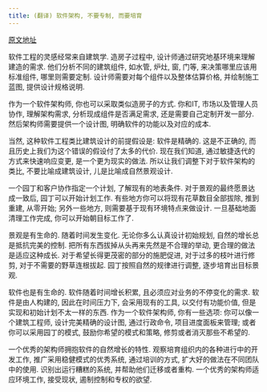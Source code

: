 ```yaml
---
title: (翻译) 软件架构, 不要专制, 而要培育
---
```


[原文地址](https://sookocheff.com/post/architecture/curate-dont-dictate/)

软件工程的灵感经常来自建筑学.
造房子过程中, 设计师通过研究地基环境来理解建造的需求.
他们分析不同的建筑组件, 如水管, 炉灶, 窗, 门等, 来决策哪里应该用标准组件, 哪里则需要定制.
设计师需要对每个组件以及整体估算价格, 并绘制施工蓝图, 提供设计规格说明.

作为一个软件架构师, 你也可以采取类似造房子的方式.
你和IT, 市场以及管理人员协作, 理解架构需求,
分析现成组件是否满足需求, 还是需要自己定制开发一部分.
然后架构师需要提供一个设计图, 明确软件的功能以及对应的成本.

当然, 这种软件工程类比建筑设计的前提假设是: 软件是精确的.
这是不正确的, 而且历史上我们为这个错误的假设付了太多的代价.
现在我们知道, 通过敏捷迭代的方式来快速响应变更, 是一个更为现实的做法.
所以让我们调整下对于软件架构的类比, 不要比喻成建筑设计, 儿是比喻成自然景观设计.

一个园丁和客户协作指定一个计划, 了解现有的地表条件.
对于景观的最终愿景达成一致后, 园丁可以开始计划工作.
有些地方你可以将现有花草数目全部拔除, 推到重建, 从零开始; 另外一些地方, 则需要基于现有环境特点来做设计.
一旦基础地面清理工作完成, 你可以开始朝目标工作了.

景观是有生命的. 随着时间发生变化. 无论你多么认真设计初始规划, 自然的增长总是抵抗完美的控制.
把所有东西拔掉从头再来先然是不合理的举动, 更合理的做法是适应这种成长.
对于希望长得更茂密的部分的施肥促进, 对于过多的枝叶进行修剪, 对于不需要的野草连根拔起.
园丁按照自然的规律进行调整, 逐步培育出目标景观.

软件也是有生命的. 软件随着时间增长积累, 且必须应对业务的不停变化的需求.
软件是由人构建的, 因此在时间压力下, 会采用现有的工具, 以交付有功能价值, 但是实现和初始计划不太一样的东西.
作为一个软件架构师, 你有一些选项:
你可以像一个建筑工程师, 设计完美精确的设计图, 通过行政命令, 项目进度面板来管理;
或者你可以采用园丁的模式, 鼓励你希望的模式和策略, 修剪或者消灭那些不希望的.

一个优秀的架构师拥抱软件的自然增长的特性.
观察培育组织内的各种进行中的开发工作, 推广采用稳健模式的优秀系统,
通过培训的方式, 扩大好的做法在不同团队中的使用.
识别出运行糟糕的系统, 并帮助他们迁移或者重构.
一个优秀的架构师适应环境工作, 接受现状, 遏制控制和专权的欲望.
